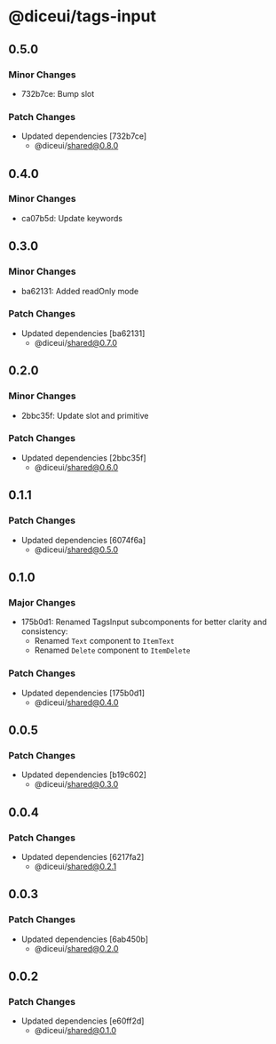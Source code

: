 # @diceui/tags-input

## 0.5.0

### Minor Changes

- 732b7ce: Bump slot

### Patch Changes

- Updated dependencies [732b7ce]
  - @diceui/shared@0.8.0

## 0.4.0

### Minor Changes

- ca07b5d: Update keywords

## 0.3.0

### Minor Changes

- ba62131: Added readOnly mode

### Patch Changes

- Updated dependencies [ba62131]
  - @diceui/shared@0.7.0

## 0.2.0

### Minor Changes

- 2bbc35f: Update slot and primitive

### Patch Changes

- Updated dependencies [2bbc35f]
  - @diceui/shared@0.6.0

## 0.1.1

### Patch Changes

- Updated dependencies [6074f6a]
  - @diceui/shared@0.5.0

## 0.1.0

### Major Changes

- 175b0d1: Renamed TagsInput subcomponents for better clarity and consistency:
  - Renamed `Text` component to `ItemText`
  - Renamed `Delete` component to `ItemDelete`

### Patch Changes

- Updated dependencies [175b0d1]
  - @diceui/shared@0.4.0

## 0.0.5

### Patch Changes

- Updated dependencies [b19c602]
  - @diceui/shared@0.3.0

## 0.0.4

### Patch Changes

- Updated dependencies [6217fa2]
  - @diceui/shared@0.2.1

## 0.0.3

### Patch Changes

- Updated dependencies [6ab450b]
  - @diceui/shared@0.2.0

## 0.0.2

### Patch Changes

- Updated dependencies [e60ff2d]
  - @diceui/shared@0.1.0
